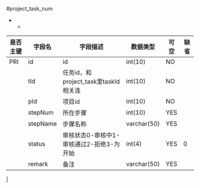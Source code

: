 #project_task_num
* -
 
|是否主键	|字段名	|字段描述	|数据类型	|可空	|缺省	|
| --------|-----|-----|-----|-----|-----|
|PRI|id|id|int(10)|NO||
||tId|任务id，和project_task里taskId相关连|int(10)|NO||
||pId|项目id|int(10)|NO||
||stepNum|所在步骤|int(10)|YES||
||stepName|步骤名称|varchar(50)|YES||
||status|审核状态0-审核中1-审核通过2-拒绝3-为开始|int(4)|YES|0|
||remark|备注|varchar(50)|YES||
|
